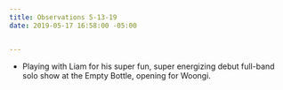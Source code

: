 ```yaml
---
title: Observations 5-13-19
date: 2019-05-17 16:58:00 -05:00


---
```


- Playing with Liam for his super fun, super energizing debut full-band solo show at the Empty Bottle, opening for Woongi.